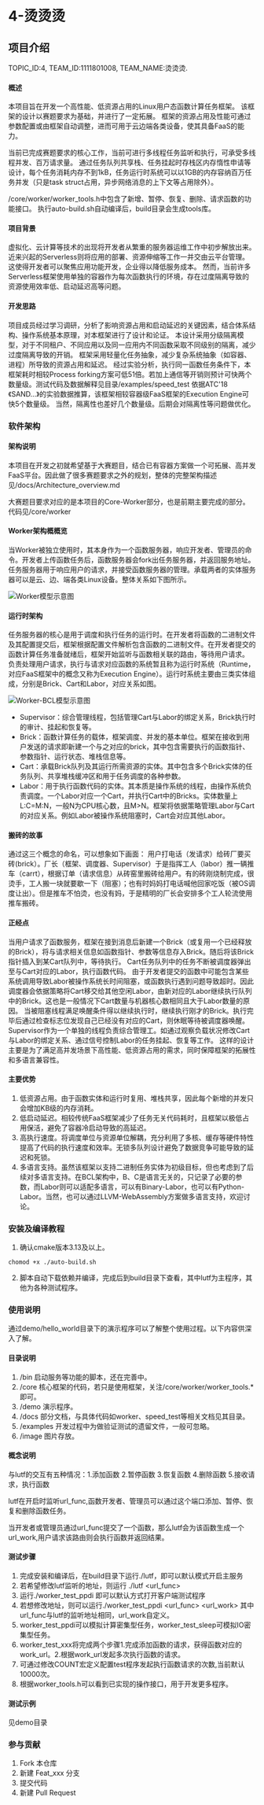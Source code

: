 # 4-烫烫烫

## 项目介绍
TOPIC_ID:4, TEAM_ID:1111801008, TEAM_NAME:烫烫烫.
#### 概述
本项目旨在开发一个高性能、低资源占用的Linux用户态函数计算任务框架。
该框架的设计以赛题要求为基础，并进行了一定拓展。
框架的资源占用及性能可通过参数配置或由框架自动调整，进而可用于云边端各类设备，使其具备FaaS的能力。

当前已完成赛题要求的核心工作，当前可进行多线程任务监听和执行，可承受多线程并发、百万请求量。
通过任务队列共享栈、任务挂起时存栈区内存惰性申请等设计，每个任务消耗内存不到1kB，任务运行时系统可以以1GB的内存容纳百万任务并发（只是task struct占用，异步网络消息的上下文等占用除外）。

/core/worker/worker_tools.h中包含了新增、暂停、恢复、删除、请求函数的功能接口。
执行auto-build.sh自动编译后，build目录会生成tools库。
#### 项目背景
虚拟化、云计算等技术的出现将开发者从繁重的服务器运维工作中初步解放出来。
近来兴起的Serverless则将应用的部署、资源伸缩等工作一并交由云平台管理。
这使得开发者可以聚焦应用功能开发，企业得以降低服务成本。
然而，当前许多Serverless框架使用单独的容器作为每次函数执行的环境，存在过度隔离导致的资源使用效率低、启动延迟高等问题。
#### 开发思路
项目成员经过学习调研，分析了影响资源占用和启动延迟的关键因素，结合体系结构、操作系统基本原理，对本框架进行了设计和论证。
本设计采用分级隔离模型，对于不同租户、不同应用以及同一应用内不同函数采取不同级别的隔离，减少过度隔离导致的开销。
框架采用轻量化任务抽象，减少复杂系统抽象（如容器、进程）所导致的资源占用和延迟。
经过实验分析，执行同一函数任务条件下，本框架耗时相较Process forking方案可低51倍。若加上通信等开销则预计可快两个数量级。测试代码及数据解释见目录/examples/speed_test
依据ATC'18 《SAND...》的实验数据推算，该框架相较容器级FaaS框架的Execution Engine可快5个数量级。
当然，隔离性也差好几个数量级。后期会对隔离性等问题做优化。
### 软件架构
#### 架构说明
本项目在开发之初就希望基于大赛题目，结合已有容器方案做一个可拓展、高并发FaaS平台。因此做了很多赛题要求之外的规划，整体的完整架构描述见/docs/Architecture_overview.md


大赛题目要求对应的是本项目的Core-Worker部分，也是前期主要完成的部分。代码见/core/worker

#### Worker架构概概览
当Worker被独立使用时，其本身作为一个函数服务器，响应开发者、管理员的命令。开发者上传函数任务后，函数服务器会fork出任务服务器，并返回服务地址。任务服务器用于响应用户的请求，并接受函数服务器的管理。承载两者的实体服务器可以是云、边、端各类Linux设备。整体关系如下图所示。

![Worker模型示意图](image/Worker_architecture.png)

#### 运行时架构
任务服务器的核心是用于调度和执行任务的运行时。在开发者将函数的二进制文件及其配置提交后，框架根据配置文件解析包含函数的二进制文件。在开发者提交的函数计算任务准备就绪后，框架开始监听与函数相关联的路由，等待用户请求。
负责处理用户请求，执行与请求对应函数的系统暂且称为运行时系统（Runtime，对应FaaS框架中的概念又称为Execution Engine）。运行时系统主要由三类实体组成，分别是Brick、Cart和Labor，对应关系如图。

![Worker-BCL模型示意图](image/Runtime_architecture.png)

- Supervisor：综合管理线程，包括管理Cart与Labor的绑定关系，Brick执行时的审计、挂起和恢复等。
- Brick：函数计算任务的载体，框架调度、并发的基本单位。框架在接收到用户发送的请求即新建一个与之对应的brick，其中包含需要执行的函数指针、参数指针、运行状态、堆栈信息等。
- Cart：承载Brick队列及其运行所需资源的实体。其中包含多个Brick实体的任务队列、共享堆栈缓冲区和用于任务调度的各种参数。
- Labor：用于执行函数代码的实体。其本质是操作系统的线程，由操作系统负责调度。一个Labor对应一个Cart，并执行Cart中的Bricks。实体数量上L:C=M:N，一般N为CPU核心数，且M>N。框架将依据策略管理Labor与Cart的对应关系。例如Labor被操作系统阻塞时，Cart会对应其他Labor。

#### 搬砖的故事
通过这三个概念的命名，可以想象如下画面：
用户打电话（发请求）给砖厂要买砖(brick）。厂长（框架、调度器、Supervisor）于是指挥工人（labor）推一辆推车（carrt），根据订单（请求信息）从砖窑里搬砖给用户。有的砖刚烧制完成，很烫手，工人搬一块就要歇一下（阻塞）；也有时妈妈打电话喊他回家吃饭（被OS调度让出）。但是推车不怕烫，也没有妈，于是精明的厂长会安排多个工人轮流使用推车搬砖。
#### 正经点
当用户请求了函数服务，框架在接到消息后新建一个Brick（或复用一个已经释放的Brick），将与请求相关信息如函数指针、参数等信息存入Brick。随后将该Brick指针插入到某Cart队列中，等待执行。
Cart任务队列中的任务不断被调度器弹出至与Cart对应的Labor，执行函数代码。
由于开发者提交的函数中可能包含某些系统调用导致Labor被操作系统长时间阻塞，或函数执行遇到问题导致超时。因此调度器会依据策略将Cart移交给其他空闲Labor，由新对应的Labor继续执行队列中的Brick。这也是一般情况下Cart数量与机器核心数相同且大于Labor数量的原因。
当被阻塞线程满足唤醒条件得以继续执行时，继续执行刚才的Brick。执行完毕后通过检查标志位发现自己已经没有对应的Cart，则休眠等待被调度器唤醒。
Supervisor作为一个单独的线程负责综合管理工。如通过观察负载状况修改Cart与Labor的绑定关系、通过信号控制Labor的任务挂起、恢复等工作。
这样的设计主要是为了满足高并发场景下高性能、低资源占用的需求，同时保障框架的拓展性和多语言兼容性。
#### 主要优势
1. 低资源占用。由于函数实体和运行时复用、堆栈共享，因此每个新增的并发只会增加KB级的内存消耗。
2. 低启动延迟。相较传统FaaS框架减少了任务无关代码耗时，且框架以极低占用保活，避免了容器冷启动导致的高延迟。
3. 高执行速度。将调度单位与资源单位解耦，充分利用了多核、缓存等硬件特性提高了代码的执行速度和效率。无锁多队列设计避免了数据竞争可能导致的延迟和死锁。
4. 多语言支持。虽然该框架以支持二进制任务实体为初级目标，但也考虑到了后续对多语言支持。在BCL架构中，B、C是语言无关的，只记录了必要的参数，而Labor则可以适配多语言，可以有Binary-Labor，也可以有Python-Labor。当然，也可以通过LLVM-WebAssembly方案做多语言支持，欢迎讨论。

### 安装及编译教程

1. 确认cmake版本3.13及以上。
```shell script
chomod +x ./auto-build.sh
```
2. 脚本自动下载依赖并编译，完成后到build目录下查看，其中lutf为主程序，其他为各种测试程序。

### 使用说明

通过demo/hello_world目录下的演示程序可以了解整个使用过程。以下内容供深入了解。

#### 目录说明
1. /bin 启动服务等功能的脚本，还在完善中。
2. /core 核心框架的代码，若只是使用框架，关注/core/worker/worker_tools.*即可。
3. /demo 演示程序。
4. /docs 部分文档，与具体代码如worker、speed_test等相关文档见其目录。
5. /examples 开发过程中为做验证测试的遗留文件，一般可忽略。
6. /image 图片存放。

#### 概念说明
与lutf的交互有五种情况：1.添加函数 2.暂停函数 3.恢复函数 4.删除函数 5.接收请求，执行函数

lutf在开启时监听url_func,函数开发者、管理员可以通过这个端口添加、暂停、恢复和删除函数任务。

当开发者或管理员通过url_func提交了一个函数，那么lutf会为该函数生成一个url_work,用户请求该路由则会执行函数并返回结果。
#### 测试步骤

1. 完成安装和编译后，在build目录下运行./lutf，即可以默认模式开启主服务
2. 若希望修改lutf监听的地址，则运行 ./lutf <url_func>
3. 运行./worker_test_ppdi 即可以默认方式打开客户端测试程序
4. 若想修改地址，则可以运行./worker_test_ppdi <url_func> <url_work> 其中url_func与lutf的监听地址相同，url_work自定义。
5. worker_test_ppdi可以模拟计算密集型任务，worker_test_sleep可模拟IO密集型任务。
6. worker_test_xxx将完成两个步骤1.完成添加函数的请求，获得函数对应的work_url。2.根据work_url发起多次执行函数的请求。
7. 可通过修改COUNT宏定义配置test程序发起执行函数请求的次数,当前默认10000次。
8. 根据worker_tools.h可以看到已实现的操作接口，用于开发更多程序。

#### 测试示例

见demo目录

### 参与贡献

1.  Fork 本仓库
2.  新建 Feat_xxx 分支
3.  提交代码
4.  新建 Pull Request
